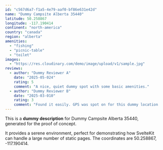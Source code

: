 ```yaml
---
id: "c567d6a7-f1a5-4e79-aaf0-bf86e631e42d"
name: "Dummy Campsite Alberta 35440"
latitude: 50.258867
longitude: -117.190414
continent: "north-america"
country: "canada"
region: "alberta"
amenities:
  - "fishing"
  - "picnic-table"
  - "toilet"
images:
  - "https://res.cloudinary.com/demo/image/upload/v1/sample.jpg"
reviews:
  - author: "Dummy Reviewer A"
    date: "2025-05-024"
    rating: 5
    comment: "A nice, quiet dummy spot with some basic amenities."
  - author: "Dummy Reviewer B"
    date: "2025-03-010"
    rating: 3
    comment: "Found it easily. GPS was spot on for this dummy location."
---
```


This is a **dummy description** for Dummy Campsite Alberta 35440, generated for the proof of concept.

It provides a serene environment, perfect for demonstrating how SvelteKit can handle a large number of static pages. The coordinates are 50.258867, -117.190414.
